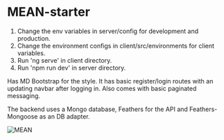 # MEAN-starter
1. Change the env variables in server/config for development and production.
2. Change the environment configs in client/src/environments for client variables.
3. Run 'ng serve' in client directory.
4. Run 'npm run dev' in server directory.

Has MD Bootstrap for the style. It has basic register/login routes with an updating navbar after logging in. Also comes with basic paginated messaging.

The backend uses a Mongo database, Feathers for the API and Feathers-Mongoose as an DB adapter.

![MEAN](https://i.imgur.com/fYtSYiV.png "MEAN screenshot")
